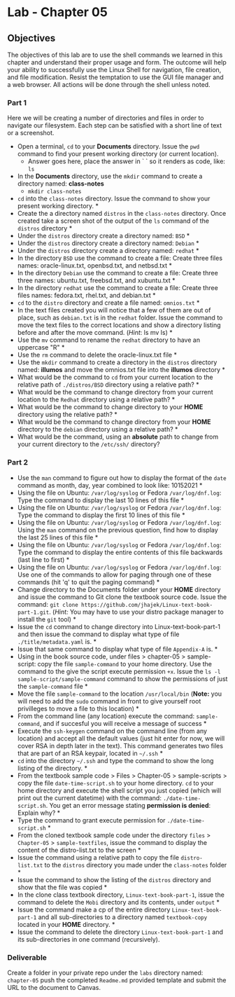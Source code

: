 # Lab - Chapter 05

## Objectives 

The objectives of this lab are to use the shell commands we learned in this chapter and understand their proper usage and form. The outcome will help your ability to successfully use the Linux Shell for navigation, file creation, and file modification. Resist the temptation to use the GUI file manager and a web browser. All actions will be done through the shell unless noted.  

### Part 1

Here we will be creating a number of directories and files in order to navigate our filesystem. Each step can be satisfied with a short line of text or a screenshot.

* Open a terminal, `cd` to your **Documents** directory. Issue the `pwd` command to find your present working directory (or current location).
  * Answer goes here, place the answer in \` \` so it renders as code, like: `ls`
* In the **Documents** directory, use the `mkdir` command to create a directory named: **class-notes**
  * `mkdir class-notes`
* `cd` into the `class-notes` directory. Issue the command to show your present working directory.
  * 
* Create the a directory named `distros` in the `class-notes` directory. Once created take a screen shot of the output of the `ls` command of the `distros` directory
  * 
* Under the `distros` directory create a directory named: `BSD`
  * 
* Under the `distros` directory create a directory named: `Debian`
  * 
* Under the `distros` directory create a directory named: `redhat`
  * 
* In the directory `BSD` use the command to create a file: Create three files names: oracle-linux.txt, openbsd.txt, and netbsd.txt
  * 
* In the directory `Debian` use the command to create a file: Create three three names: ubuntu.txt, freebsd.txt, and xubuntu.txt
  * 
* In the directory `redhat` use the command to create a file: Create three files names: fedora.txt, rhel.txt, and debian.txt
  * 
* `cd` to the `distro` directory and create a file named: `omnios.txt`
  * 
* In the text files created you will notice that a few of them are out of place, such as `debian.txt` is in the `redhat` folder. Issue the command to move the text files to the correct locations and show a directory listing before and after the move command.  (*Hint*: ls mv ls)
  * 
* Use the `mv` command to rename the `redhat` directory to have an uppercase "R"
  * 
* Use the `rm` command to delete the oracle-linux.txt file
  * 
* Use the `mkdir` command to create a directory in the `distros` directory named: **illumos** and move the omnios.txt file into the **illumos** directory
  * 
* What would be the command to `cd` from your current location to the relative path of `./distros/BSD` directory using a relative path?
  * 
* What would be the command to change directory from your current location to the `Redhat` directory using a relative path?
  * 
* What would be the command to change directory to your **HOME** directory using the relative path?
  * 
* What would be the command to change directory from your **HOME** directory to the `debian` directory using a relative path? 
  * 
* What would be the command, using an **absolute** path to change from your current directory to the `/etc/ssh/` directory?

### Part 2

* Use the `man` command to figure out how to display the format of the `date` command as month, day, year combined to look like: 10152021
  * 
* Using the file on Ubuntu: `/var/log/syslog` or Fedora `/var/log/dnf.log`:  Type the command to display the last 10 lines of this file
  * 
* Using the file on Ubuntu: `/var/log/syslog` or Fedora `/var/log/dnf.log`:  Type the command to display the first 10 lines of this file
  * 
* Using the file on Ubuntu: `/var/log/syslog` or Fedora `/var/log/dnf.log`:  Using the `man` command on the previous question, find how to display the last 25 lines of this file
  * 
* Using the file on Ubuntu: `/var/log/syslog` or Fedora `/var/log/dnf.log`:  Type the command to display the entire contents of this file backwards (last line to first)
  * 
* Using the file on Ubuntu: `/var/log/syslog` or Fedora `/var/log/dnf.log`:  Use one of the commands to allow for paging through one of these commands (hit 'q' to quit the paging command)
  * 
* Change directory to the Documents folder under your **HOME** directory and issue the command to Git clone the textbook source code. Issue the command: `git clone https://github.com/jhajek/Linux-text-book-part-1.git`. (*Hint:* You may have to use your distro package manager to install the `git` tool)
  * 
* Issue the `cd` command to change directory into Linux-text-book-part-1 and then issue the command to display what type of file `./title/metadata.yaml` is.
  * 
* Issue that same command to display what type of file `Appendix-A` is.
  * 
* Using in the book source code, under files > chapter-05 > sample-script: copy the file `sample-command` to your home directory. Use the command to the give the script execute permission `+x`.  Issue the `ls -l sample-script/sample-command` command to show the permissions of just the `sample-command` file
  * 
* Move the file `sample-command` to the location `/usr/local/bin` (**Note:** you will need to add the `sudo` command in front to give yourself root privilleges to move a file to this location)
  * 
* From the command line (any location) execute the command: `sample-command`, and if succesful you will receive a message of success
  * 
* Execute the `ssh-keygen` command on the command line (from any location) and accept all the default values (just hit enter for now, we will cover RSA in depth later in the text). This command generates two files that are part of an RSA keypair, located in `~/.ssh`
  * 
* `cd` into the directory `~/.ssh` and type the command to show the long listing of the directory.
  * 
* From the textbook sample code > Files > Chapter-05 > sample-scripts > copy the file `date-time-script.sh` to your home directory.  `cd` to your home directory and execute the shell script you just copied (which will print out the current datetime) with the command: `./date-time-script.sh`.  You get an error message stating **permission is denied**: Explain why?
  * 
* Type the command to grant execute permission for `./date-time-script.sh`
  * 
* From the cloned textbook sample code under the directory `files` > `Chapter-05` > `sample-textfiles`, issue the command to display the content of the distro-list.txt to the screen
  * 
* Issue the command using a relative path to copy the file `distro-list.txt` to the `distros` directory you made under the `class-notes` folder
  * 
* Issue the command to show the listing of the `distros` directory and show that the file was copied
  * 
* In the clone class textbook directory, `Linux-text-book-part-1`, issue the command to delete the `Mobi` directory and its contents, under `output`
  * 
* Issue the command make a cp of the entire directory `Linux-text-book-part-1` and all sub-directories to a directory named `textbook-copy` located in your **HOME** directory.
  * 
* Issue the command to delete the directory `Linux-text-book-part-1` and its sub-directories in one command (recursively).

### Deliverable

Create a folder in your private repo under the `labs` directory named: `chapter-05` push the completed `Readme.md` provided template and submit the URL to the document to Canvas.
